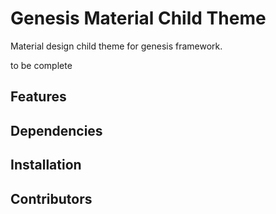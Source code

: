 # Genesis Material Child Theme

Material design child theme for genesis framework.

to be complete

## Features



## Dependencies



## Installation



## Contributors

